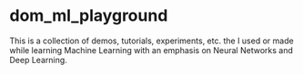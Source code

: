 # dom_ml_playground
This is a collection of demos, tutorials, experiments, etc. the I used or made while learning Machine Learning with an emphasis on Neural Networks and Deep Learning.
